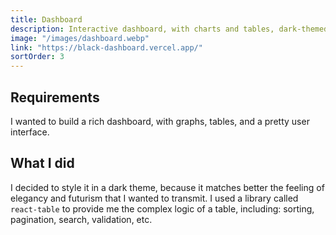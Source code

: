 ```yaml
---
title: Dashboard
description: Interactive dashboard, with charts and tables, dark-themed.
image: "/images/dashboard.webp"
link: "https://black-dashboard.vercel.app/"
sortOrder: 3
---
```


## Requirements
I wanted to build a rich dashboard, with graphs, tables, and a pretty user interface.

## What I did
I decided to style it in a dark theme, because it matches better the feeling of elegancy and futurism that I wanted to transmit. I used a library called `react-table` to provide me the complex logic of a table, including: sorting, pagination, search, validation, etc.
